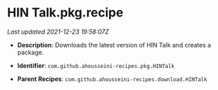 # HIN Talk.pkg.recipe

_Last updated 2021-12-23 19:58:07Z_

- **Description**: Downloads the latest version of HIN Talk and creates a package.

- **Identifier**: `com.github.ahousseini-recipes.pkg.HINTalk`

- **Parent Recipes**: `com.github.ahousseini-recipes.download.HINTalk`